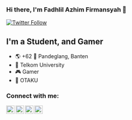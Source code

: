### Hi there, I'm Fadhlil Azhim Firmansyah 👋


[![Twitter Follow](https://img.shields.io/twitter/follow/FadhlilAzFi?color=1DA1F2&logo=twitter&style=for-the-badge)](https://twitter.com/FadhlilAzFi/follow?original_referer=https%3A%2F%2Fgithub.com%2FcodeSTACKr&screen_name=codeSTACKr)

## I'm a Student, and Gamer
- 🌎 +62 📍 Pandeglang, Banten
- 📖 Telkom University
- 🎮 Gamer
- 🗾 OTAKU

### Connect with me:

[<img align="left" alt="FadhlilAzFi | YouTube" width="22px" src="https://cdn.jsdelivr.net/npm/simple-icons@v3/icons/youtube.svg" />][youtube] 
[<img align="left" alt="FadhlilAzFi | Twitter" width="22px" src="https://cdn.jsdelivr.net/npm/simple-icons@v3/icons/twitter.svg" />][twitter]
[<img align="left" alt="FadhlilAzFi | Instagram" width="22px" src="https://cdn.jsdelivr.net/npm/simple-icons@v3/icons/instagram.svg" />][instagram]
[<img align="left" alt="FadhlilAzFi | Steam" width="22px" src="https://cdn.icon-icons.com/icons2/2428/PNG/512/steam_black_logo_icon_147078.png" />][steam]


[steam]: https://steamcommunity.com/id/fadhlilaf/
[twitter]: https://twitter.com/FadhlilAzFi
[youtube]: https://www.youtube.com/channel/UCpsLwMFxtpi9RJPPIJbgKTA
[instagram]: https://www.instagram.com/azhim18/
